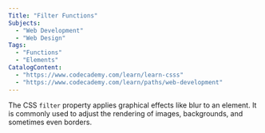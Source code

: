 ```yaml
---
Title: "Filter Functions"
Subjects:
  - "Web Development"
  - "Web Design"
Tags: 
  - "Functions"
  - "Elements"
CatalogContent:
  - "https://www.codecademy.com/learn/learn-csss"
  - "https://www.codecademy.com/learn/paths/web-development"
---
```


The CSS `filter` property applies graphical effects like blur to an element. It is commonly used to adjust the rendering of images, backgrounds, and sometimes even borders.

